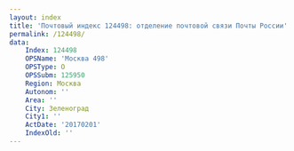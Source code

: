 ```yaml
---
layout: index
title: 'Почтовый индекс 124498: отделение почтовой связи Почты России'
permalink: /124498/
data:
    Index: 124498
    OPSName: 'Москва 498'
    OPSType: О
    OPSSubm: 125950
    Region: Москва
    Autonom: ''
    Area: ''
    City: Зеленоград
    City1: ''
    ActDate: '20170201'
    IndexOld: ''
---
```

